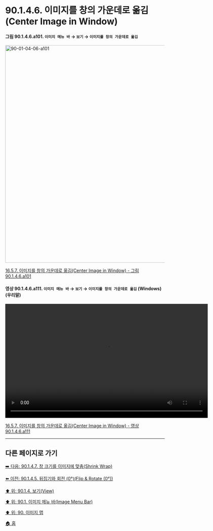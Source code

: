 # 90.1.4.6. 이미지를 창의 가운데로 옮김(Center Image in Window)

<a id="90-01-04-06-a101"></a>

#### 그림 90.1.4.6.a101. `이미지 메뉴 바` → `보기` → `이미지를 창의 가운데로 옮김`
<img width="940" height="687" alt="90-01-04-06-a101" src="https://github.com/user-attachments/assets/e4ee1fdb-2aad-4b33-b169-c55627998f4e" />

[16.5.7. 이미지를 창의 가운데로 옮김(Center Image in Window) - 그림 90.1.4.6.a101](./16-05-07-center-image-in-window.md#90-01-04-06-a101)

<a id="90-01-04-06-a111"></a>

#### 영상 90.1.4.6.a111. `이미지 메뉴 바` → `보기` → `이미지를 창의 가운데로 옮김` (Windows) (우리말)
<video controls="controls" width="640" height="360" src="https://github.com/user-attachments/assets/ee7e2e45-bd09-409b-833d-100846317640"></video>

[16.5.7. 이미지를 창의 가운데로 옮김(Center Image in Window) - 영상 90.1.4.6.a111](./16-05-07-center-image-in-window.md#90-01-04-06-a111)

***

## 다른 페이지로 가기

[➡️ 다음: 90.1.4.7. 창 크기를 이미지에 맞춤(Shrink Wrap)](./90-01-04-07-shrink_wrap.md)

[⬅️ 이전: 90.1.4.5. 뒤집기와 회전 (0°)(Flip & Rotate (0°))](./90-01-04-05-flip_n_rotate.md)

[⬆️ 위: 90.1.4. 보기(View)](./90-01-04-00-view.md)

[⬆️ 위: 90.1. 이미지 메뉴 바(Image Menu Bar)](./90-01-00-image-menu-bar.md)

[⬆️ 위: 90. 이미지 맵](./90-00-image-map.md)

[🏠 홈](./00-home.md)
